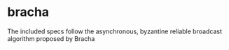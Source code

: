 # bracha

The included specs follow the asynchronous, byzantine reliable broadcast algorithm proposed by Bracha
